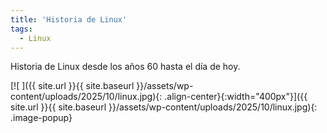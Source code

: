 ```yaml
---
title: 'Historia de Linux'
tags: 
  - Linux
---
```


Historia de Linux desde los años 60 hasta el día de hoy.

[![ ]({{ site.url }}{{ site.baseurl }}/assets/wp-content/uploads/2025/10/linux.jpg){: .align-center}{:width="400px"}]({{ site.url }}{{ site.baseurl }}/assets/wp-content/uploads/2025/10/linux.jpg){: .image-popup}


